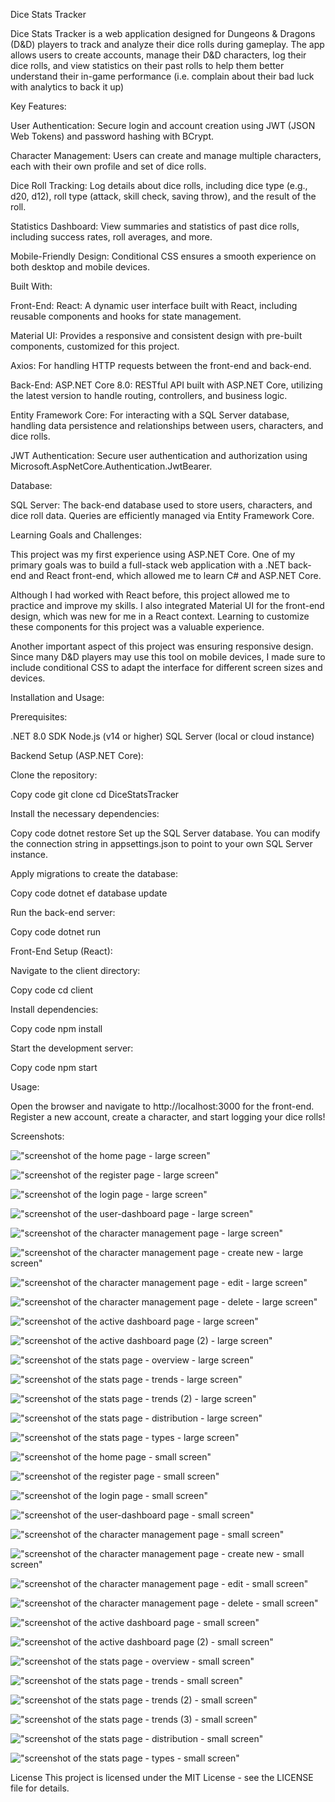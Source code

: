 Dice Stats Tracker

Dice Stats Tracker is a web application designed for Dungeons & Dragons (D&D) players to track and analyze their dice rolls during gameplay. The app allows users to create accounts, manage their D&D characters, log their dice rolls, and view statistics on their past rolls to help them better understand their in-game performance (i.e. complain about their bad luck with analytics to back it up)

Key Features:

User Authentication: Secure login and account creation using JWT (JSON Web Tokens) and password hashing with BCrypt.

Character Management: Users can create and manage multiple characters, each with their own profile and set of dice rolls.

Dice Roll Tracking: Log details about dice rolls, including dice type (e.g., d20, d12), roll type (attack, skill check, saving throw), and the result of the roll.

Statistics Dashboard: View summaries and statistics of past dice rolls, including success rates, roll averages, and more.

Mobile-Friendly Design: Conditional CSS ensures a smooth experience on both desktop and mobile devices.

Built With:

Front-End:
React: A dynamic user interface built with React, including reusable components and hooks for state management.

Material UI: Provides a responsive and consistent design with pre-built components, customized for this project.

Axios: For handling HTTP requests between the front-end and back-end.

Back-End:
ASP.NET Core 8.0: RESTful API built with ASP.NET Core, utilizing the latest version to handle routing, controllers, and business logic.

Entity Framework Core: For interacting with a SQL Server database, handling data persistence and relationships between users, characters, and dice rolls.

JWT Authentication: Secure user authentication and authorization using Microsoft.AspNetCore.Authentication.JwtBearer.

Database:

SQL Server: The back-end database used to store users, characters, and dice roll data. Queries are efficiently managed via Entity Framework Core.

Learning Goals and Challenges:

This project was my first experience using ASP.NET Core. One of my primary goals was to build a full-stack web application with a .NET back-end and React front-end, which allowed me to learn C# and ASP.NET Core.

Although I had worked with React before, this project allowed me to practice and improve my skills. I also integrated Material UI for the front-end design, which was new for me in a React context. Learning to customize these components for this project was a valuable experience.

Another important aspect of this project was ensuring responsive design. Since many D&D players may use this tool on mobile devices, I made sure to include conditional CSS to adapt the interface for different screen sizes and devices.

Installation and Usage:

Prerequisites:

.NET 8.0 SDK
Node.js (v14 or higher)
SQL Server (local or cloud instance)

Backend Setup (ASP.NET Core):

Clone the repository:

Copy code
git clone
cd DiceStatsTracker

Install the necessary dependencies:

Copy code
dotnet restore
Set up the SQL Server database. You can modify the connection string in appsettings.json to point to your own SQL Server instance.

Apply migrations to create the database:

Copy code
dotnet ef database update

Run the back-end server:

Copy code
dotnet run

Front-End Setup (React):

Navigate to the client directory:

Copy code
cd client

Install dependencies:

Copy code
npm install

Start the development server:

Copy code
npm start

Usage:

Open the browser and navigate to http://localhost:3000 for the front-end.
Register a new account, create a character, and start logging your dice rolls!

Screenshots:

!["screenshot of the home page - large screen"](https://github.com/mmcqueen92/dice-roll-stat-tracker-mk1/blob/main/docs/home-lg.PNG?raw=true)

!["screenshot of the register page - large screen"](https://github.com/mmcqueen92/dice-roll-stat-tracker-mk1/blob/main/docs/register-lg.PNG?raw=true)

!["screenshot of the login page - large screen"](https://github.com/mmcqueen92/dice-roll-stat-tracker-mk1/blob/main/docs/login-lg.PNG?raw=true)

!["screenshot of the user-dashboard page - large screen"](https://github.com/mmcqueen92/dice-roll-stat-tracker-mk1/blob/main/docs/user-dash%20lg.PNG?raw=true)

!["screenshot of the character management page - large screen"](https://github.com/mmcqueen92/dice-roll-stat-tracker-mk1/blob/main/docs/char-man-lg.PNG?raw=true)

!["screenshot of the character management page - create new - large screen"](https://github.com/mmcqueen92/dice-roll-stat-tracker-mk1/blob/main/docs/new-char-lg.PNG?raw=true)

!["screenshot of the character management page - edit - large screen"](https://github.com/mmcqueen92/dice-roll-stat-tracker-mk1/blob/main/docs/edit-char-lg.PNG?raw=true)

!["screenshot of the character management page - delete - large screen"](https://github.com/mmcqueen92/dice-roll-stat-tracker-mk1/blob/main/docs/delete-char-lg.PNG?raw=true)

!["screenshot of the active dashboard page - large screen"](https://github.com/mmcqueen92/dice-roll-stat-tracker-mk1/blob/main/docs/active-dash-lg.PNG?raw=true)

!["screenshot of the active dashboard page (2) - large screen"](https://github.com/mmcqueen92/dice-roll-stat-tracker-mk1/blob/main/docs/active-dash-lg-2.PNG?raw=true)

!["screenshot of the stats page - overview - large screen"](https://github.com/mmcqueen92/dice-roll-stat-tracker-mk1/blob/main/docs/stats-overview-lg.PNG?raw=true)

!["screenshot of the stats page - trends - large screen"](https://github.com/mmcqueen92/dice-roll-stat-tracker-mk1/blob/main/docs/stats-trends-lg.PNG?raw=true)

!["screenshot of the stats page - trends (2) - large screen"](https://github.com/mmcqueen92/dice-roll-stat-tracker-mk1/blob/main/docs/stats-trends-lg-2.PNG?raw=true)

!["screenshot of the stats page - distribution - large screen"](https://github.com/mmcqueen92/dice-roll-stat-tracker-mk1/blob/main/docs/stats-dist-lg.PNG?raw=true)

!["screenshot of the stats page - types - large screen"](https://github.com/mmcqueen92/dice-roll-stat-tracker-mk1/blob/main/docs/stats-types-lg.PNG?raw=true)



!["screenshot of the home page - small screen"](https://github.com/mmcqueen92/dice-roll-stat-tracker-mk1/blob/main/docs/home-sm.PNG?raw=true)

!["screenshot of the register page - small screen"](https://github.com/mmcqueen92/dice-roll-stat-tracker-mk1/blob/main/docs/register-sm.PNG?raw=true)

!["screenshot of the login page - small screen"](https://github.com/mmcqueen92/dice-roll-stat-tracker-mk1/blob/main/docs/login-sm.PNG?raw=true)

!["screenshot of the user-dashboard page - small screen"](https://github.com/mmcqueen92/dice-roll-stat-tracker-mk1/blob/main/docs/user-dash-sm.PNG?raw=true)

!["screenshot of the character management page - small screen"](https://github.com/mmcqueen92/dice-roll-stat-tracker-mk1/blob/main/docs/char-man-sm.PNG?raw=true)

!["screenshot of the character management page - create new - small screen"](https://github.com/mmcqueen92/dice-roll-stat-tracker-mk1/blob/main/docs/new-char-sm.PNG?raw=true)

!["screenshot of the character management page - edit - small screen"](https://github.com/mmcqueen92/dice-roll-stat-tracker-mk1/blob/main/docs/edit-char-sm.PNG?raw=true)

!["screenshot of the character management page - delete - small screen"](https://github.com/mmcqueen92/dice-roll-stat-tracker-mk1/blob/main/docs/delete-char-sm.PNG?raw=true)

!["screenshot of the active dashboard page - small screen"](https://github.com/mmcqueen92/dice-roll-stat-tracker-mk1/blob/main/docs/active-dash-sm.PNG?raw=true)

!["screenshot of the active dashboard page (2) - small screen"](https://github.com/mmcqueen92/dice-roll-stat-tracker-mk1/blob/main/docs/active-dash-sm-2.PNG?raw=true)

!["screenshot of the stats page - overview - small screen"](https://github.com/mmcqueen92/dice-roll-stat-tracker-mk1/blob/main/docs/stats-overview-sm.PNG?raw=true)

!["screenshot of the stats page - trends - small screen"](https://github.com/mmcqueen92/dice-roll-stat-tracker-mk1/blob/main/docs/stats-trends-sm.PNG?raw=true)

!["screenshot of the stats page - trends (2) - small screen"](https://github.com/mmcqueen92/dice-roll-stat-tracker-mk1/blob/main/docs/stats-trends-sm-2.PNG?raw=true)

!["screenshot of the stats page - trends (3) - small screen"](https://github.com/mmcqueen92/dice-roll-stat-tracker-mk1/blob/main/docs/stats-trends-sm-3.PNG?raw=true)

!["screenshot of the stats page - distribution - small screen"](https://github.com/mmcqueen92/dice-roll-stat-tracker-mk1/blob/main/docs/stats-dist-sm.PNG?raw=true)

!["screenshot of the stats page - types - small screen"](https://github.com/mmcqueen92/dice-roll-stat-tracker-mk1/blob/main/docs/stats-types-sm.PNG?raw=true)






License
This project is licensed under the MIT License - see the LICENSE file for details.